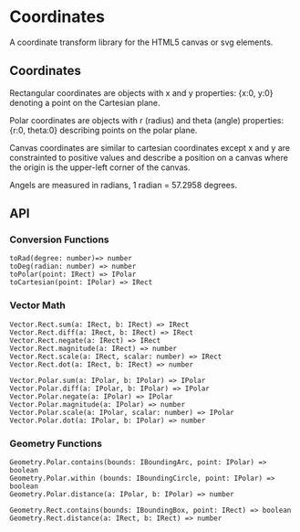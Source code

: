 # Coordinates

A coordinate transform library for the HTML5 canvas or svg elements.

## Coordinates

Rectangular coordinates are objects with x and y properties: {x:0, y:0} denoting
a point on the Cartesian plane.

Polar coordinates are objects with r (radius) and theta (angle) properties: {r:0, theta:0} describing
points on the polar plane.

Canvas coordinates are similar to cartesian coordinates except x and y are constrainted to positive values and describe a position on a canvas where the origin is the upper-left corner of the canvas.

Angels are measured in radians, 1 radian = 57.2958 degrees.

## API

### Conversion Functions

```
toRad(degree: number)=> number
toDeg(radian: number) => number
toPolar(point: IRect) => IPolar
toCartesian(point: IPolar) => IRect
```

### Vector Math

```
Vector.Rect.sum(a: IRect, b: IRect) => IRect
Vector.Rect.diff(a: IRect, b: IRect) => IRect
Vector.Rect.negate(a: IRect) => IRect
Vector.Rect.magnitude(a: IRect) => number
Vector.Rect.scale(a: IRect, scalar: number) => IRect
Vector.Rect.dot(a: IRect, b: IRect) => number
```

```
Vector.Polar.sum(a: IPolar, b: IPolar) => IPolar
Vector.Polar.diff(a: IPolar, b: IPolar) => IPolar
Vector.Polar.negate(a: IPolar) => IPolar
Vector.Polar.magnitude(a: IPolar) => number
Vector.Polar.scale(a: IPolar, scalar: number) => IPolar
Vector.Polar.dot(a: IPolar, b: IPolar) => number
```

### Geometry Functions

```
Geometry.Polar.contains(bounds: IBoundingArc, point: IPolar) => boolean
Geometry.Polar.within (bounds: IBoundingCircle, point: IPolar) => boolean
Geometry.Polar.distance(a: IPolar, b: IPolar) => number
```

```
Geometry.Rect.contains(bounds: IBoundingBox, point: IRect) => boolean
Geometry.Rect.distance(a: IRect, b: IRect) => number
```
